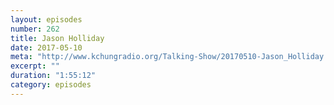 ```yaml
---
layout: episodes
number: 262
title: Jason Holliday
date: 2017-05-10
meta: "http://www.kchungradio.org/Talking-Show/20170510-Jason_Holliday.mp3"
excerpt: ""
duration: "1:55:12"
category: episodes
---
```

